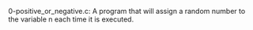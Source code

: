 0-positive_or_negative.c: A program that will assign a random number to the variable n each time it is executed.